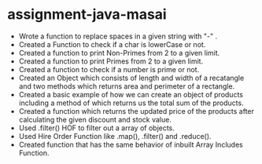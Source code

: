# assignment-java-masai

- Wrote a function to replace spaces in a given string with "-" .
- Created a Function to check if a char is lowerCase or not.
- Created a function to print Non-Primes from 2 to a given limit.
- Created a function to print Primes from 2 to a given limit.
- Created a function to check if a number is prime or not.
- Created an Object which consists of length and width of a recatangle and two methods which returns area and perimeter of a rectangle.
- Created a basic example of how we can create an object of products including a method of which returns us the total sum of the products.
- Created a function which returns the updated price of the products after calculating the given discount and stock value.
- Used .filter() HOF to filter out a array of objects.
- Used Hire Order Function like .map(), .filter() and .reduce().
- Created function that has the same behavior of inbuilt Array Includes Function.
